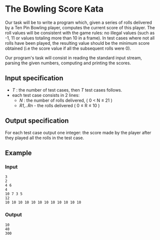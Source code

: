 # The Bowling Score Kata

Our task will be to write a program which, given a series of rolls delivered by a Ten Pin Bowling player, computes the current score of this player. The roll values will be consistent with the game rules: no illegal values (such as -1, 11 or values totaling more than 10 in a frame). In test cases where not all rolls have been played, the resulting value should be the minimum score obtained (i.e the score value if all the subsequent rolls were 0).

Our program's task will consist in reading the standard input stream, parsing the given numbers, computing and printing the scores. 

## Input specification

- _T_ : the number of test cases, then _T_ test cases follows.
- each test case consists in 2 lines:
  - _N_ : the number of rolls delivered, ( 0 < N ≤ 21 )
  - _R1,..Rn_ - the rolls delivered ( 0 ≤ R ≤ 10 )

## Output specification
For each test case output one integer: the score made by the player after they played all the rolls in the test case.


## Example
### Input

    3
    2
    4 6
    4
    10 7 3 5
    12
    10 10 10 10 10 10 10 10 10 10 10 10

### Output

    10
    40
    300

